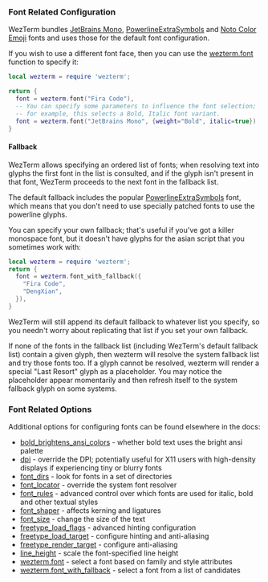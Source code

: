 ### Font Related Configuration

WezTerm bundles [JetBrains Mono](https://www.jetbrains.com/lp/mono/),
[PowerlineExtraSymbols](https://github.com/ryanoasis/powerline-extra-symbols) and
[Noto Color Emoji](https://www.google.com/get/noto/help/emoji/) fonts
and uses those for the default font configuration.

If you wish to use a different font face, then you can use
the [wezterm.font](lua/wezterm/font.md) function to specify it:

```lua
local wezterm = require 'wezterm';

return {
  font = wezterm.font("Fira Code"),
  -- You can specify some parameters to influence the font selection;
  -- for example, this selects a Bold, Italic font variant.
  font = wezterm.font("JetBrains Mono", {weight="Bold", italic=true})
}
```

#### Fallback

WezTerm allows specifying an ordered list of fonts; when resolving
text into glyphs the first font in the list is consulted, and if the
glyph isn't present in that font, WezTerm proceeds to the next font
in the fallback list.

The default fallback includes the popular
[PowerlineExtraSymbols](https://github.com/ryanoasis/powerline-extra-symbols)
font, which means that you don't need to use specially patched fonts to use the
powerline glyphs.

You can specify your own fallback; that's useful if you've got a killer
monospace font, but it doesn't have glyphs for the asian script that you
sometimes work with:

```lua
local wezterm = require 'wezterm';
return {
  font = wezterm.font_with_fallback({
    "Fira Code",
    "DengXian",
  }),
}
```

WezTerm will still append its default fallback to whatever list you specify,
so you needn't worry about replicating that list if you set your own fallback.

If none of the fonts in the fallback list (including WezTerm's default fallback
list) contain a given glyph, then wezterm will resolve the system fallback list
and try those fonts too.  If a glyph cannot be resolved, wezterm will render a
special "Last Resort" glyph as a placeholder.  You may notice the placeholder
appear momentarily and then refresh itself to the system fallback glyph on some
systems.

### Font Related Options

Additional options for configuring fonts can be found elsewhere in the docs:

* [bold_brightens_ansi_colors](lua/config/bold_brightens_ansi_colors.md) - whether bold text uses the bright ansi palette
* [dpi](lua/config/dpi.md) - override the DPI; potentially useful for X11 users with high-density displays if experiencing tiny or blurry fonts
* [font_dirs](lua/config/font_dirs.md) - look for fonts in a set of directories
* [font_locator](lua/config/font_locator.md) - override the system font resolver
* [font_rules](lua/config/font_rules.md) - advanced control over which fonts are used for italic, bold and other textual styles
* [font_shaper](lua/config/font_shaper.md) - affects kerning and ligatures
* [font_size](lua/config/font_size.md) - change the size of the text
* [freetype_load_flags](lua/config/freetype_load_flags.md) - advanced hinting configuration
* [freetype_load_target](lua/config/freetype_load_target.md) - configure hinting and anti-aliasing
* [freetype_render_target](lua/config/freetype_render_target.md) - configure anti-aliasing
* [line_height](lua/config/line_height.md) - scale the font-specified line height
* [wezterm.font](lua/wezterm/font.md) - select a font based on family and style attributes
* [wezterm.font_with_fallback](lua/wezterm/font_with_fallback.md) - select a font from a list of candidates

